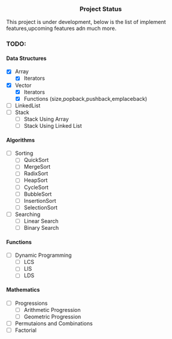 <h3 align="center"> Project Status</h3>

This project is under development, below is the list of implement features,upcoming features adn much more.

<h3>TODO:</h3>
<h4>Data Structures</h4>

-   [x] Array
    -   [x] Iterators
-   [x] Vector
    -   [x] Iterators
    -   [x] Functions (size,popback,pushback,emplaceback)
-   [ ] LinkedList
-   [ ] Stack
    -   [ ] Stack Using Array
    -   [ ] Stack Using Linked List

<h4>Algorithms</h4>

-   [ ] Sorting
    -   [ ] QuickSort
    -   [ ] MergeSort
    -   [ ] RadixSort
    -   [ ] HeapSort
    -   [ ] CycleSort
    -   [ ] BubbleSort
    -   [ ] InsertionSort
    -   [ ] SelectionSort
-   [ ] Searching
    -   [ ] Linear Search
    -   [ ] Binary Search

<h4>Functions</h4>

-   [ ] Dynamic Programming
    -   [ ] LCS
    -   [ ] LIS
    -   [ ] LDS

<h4>Mathematics</h4>

-   [ ] Progressions
    -   [ ] Arithmetic Progression
    -   [ ] Geometric Progression
-   [ ] Permutaions and Combinations
-   [ ] Factorial
